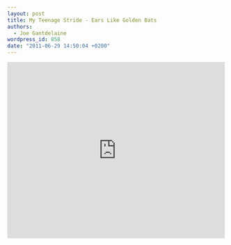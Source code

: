 ```yaml
---
layout: post
title: My Teenage Stride - Ears Like Golden Bats
authors:
  - Joe Gantdelaine
wordpress_id: 858
date: "2011-06-29 14:50:04 +0200"
---
```


<iframe width="500" height="405" src="http://www.youtube.com/embed/9C6PbrO29_Y" frameborder="0" allowfullscreen></iframe>
